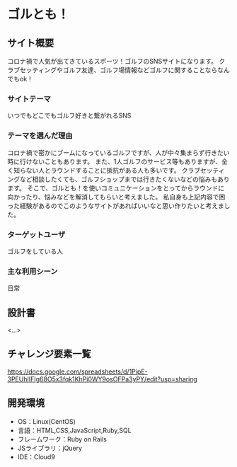 # ゴルとも！

## サイト概要
コロナ禍で人気が出てきているスポーツ！ゴルフのSNSサイトになります。
クラブセッティングやゴルフ友達、ゴルフ場情報などゴルフに関することならなんでもok！


### サイトテーマ
いつでもどこでもゴルフ好きと繋がれるSNS

### テーマを選んだ理由
コロナ禍で密かにブームになっているゴルフですが、人が中々集まらず行きたい時に行けないこともあります。
また、1人ゴルフのサービス等もありますが、全く知らない人とラウンドすることに抵抗がある人も多いです。
クラブセッティングなど相談したくても、ゴルフショップまでは行きたくないなどの悩みもあります。
そこで、ゴルとも！を使いコミュニケーションをとってからラウンドに向かったり、悩みなどを解消してもらいと考えました。
私自身も上記内容で困った経験があるのでこのようなサイトがあればいいなと思い作りたいと考えました。


### ターゲットユーザ
ゴルフをしている人

### 主な利用シーン
日常

## 設計書
<...>

## チャレンジ要素一覧
https://docs.google.com/spreadsheets/d/1PipE-3PEUhIIFIg68O5x3fqk1KhPi0WY9osOFPa3yPY/edit?usp=sharing

## 開発環境
- OS：Linux(CentOS)
- 言語：HTML,CSS,JavaScript,Ruby,SQL
- フレームワーク：Ruby on Rails
- JSライブラリ：jQuery
- IDE：Cloud9
